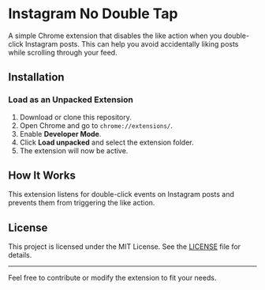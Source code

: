 # Instagram No Double Tap

A simple Chrome extension that disables the like action when you double-click Instagram posts. This can help you avoid accidentally liking posts while scrolling through your feed.

## Installation
### Load as an Unpacked Extension
1. Download or clone this repository.
2. Open Chrome and go to `chrome://extensions/`.
3. Enable **Developer Mode**.
4. Click **Load unpacked** and select the extension folder.
5. The extension will now be active.

## How It Works
This extension listens for double-click events on Instagram posts and prevents them from triggering the like action.

## License
This project is licensed under the MIT License. See the [LICENSE](LICENSE) file for details.

---

Feel free to contribute or modify the extension to fit your needs.
